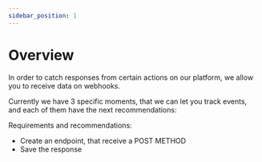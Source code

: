 ```yaml
---
sidebar_position: 1
---
```


# Overview


In order to catch responses from certain actions on our platform, we allow you to receive data on webhooks.

Currently we have 3 specific moments, that we can let you track events, and each of them have the next recommendations:


Requirements and recommendations:

- Create an endpoint, that receive a POST METHOD
- Save the response
